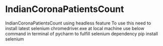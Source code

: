# IndianCoronaPatientsCount
IndianCoronaPatientsCount using headless feature
To use this need to install latest selenium chromedriver.exe at local machine
use below command in terminal of pycharm to fulfill selenium dependency 
pip install selenium 
